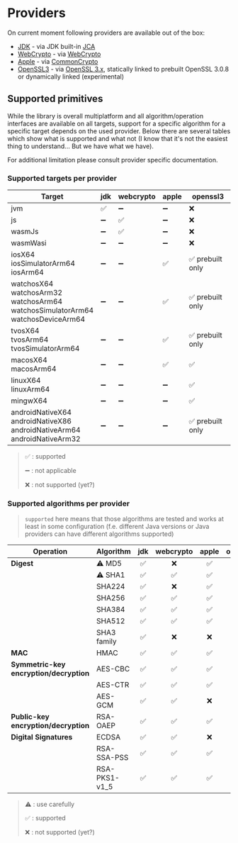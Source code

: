 # Providers

On current moment following providers are available out of the box:

* [JDK](../modules/cryptography-provider-jdk.md) - via
  JDK built-in [JCA](https://docs.oracle.com/en/java/javase/17/security/java-cryptography-architecture-jca-reference-guide.html)
* [WebCrypto](../modules/cryptography-provider-webcrypto.md) - via
  [WebCrypto](https://developer.mozilla.org/en-US/docs/Web/API/Web_Crypto_API)
* [Apple](../modules/cryptography-provider-apple.md) - via
  [CommonCrypto](https://developer.apple.com/library/archive/documentation/Security/Conceptual/cryptoservices/Introduction/Introduction.html)
* [OpenSSL3](../modules/cryptography-provider-openssl3.md) - via [OpenSSL 3.x](https://www.openssl.org),
  statically linked to prebuilt OpenSSL 3.0.8 or dynamically linked (experimental)

## Supported primitives

While the library is overall multiplatform and all algorithm/operation interfaces are available on all targets,
support for a specific algorithm for a specific target depends on the used provider.
Below there are several tables which show what is supported and what not
(I know that it's not the easiest thing to understand...
But we have what we have).

For additional limitation please consult provider specific documentation.

### Supported targets per provider

| Target                                                                                        | jdk | webcrypto | apple | openssl3        |
|-----------------------------------------------------------------------------------------------|-----|-----------|-------|-----------------|
| jvm                                                                                           | ✅   | ➖         | ➖     | ❌               |
| js                                                                                            | ➖   | ✅         | ➖     | ❌               |
| wasmJs                                                                                        | ➖   | ✅         | ➖     | ❌               |
| wasmWasi                                                                                      | ➖   | ➖         | ➖     | ❌               |
| iosX64<br/>iosSimulatorArm64<br/>iosArm64                                                     | ➖   | ➖         | ✅     | ✅ prebuilt only |
| watchosX64<br/>watchosArm32<br/>watchosArm64<br/>watchosSimulatorArm64<br/>watchosDeviceArm64 | ➖   | ➖         | ✅     | ✅ prebuilt only |
| tvosX64<br/>tvosArm64<br/>tvosSimulatorArm64                                                  | ➖   | ➖         | ✅     | ✅ prebuilt only |
| macosX64<br/>macosArm64                                                                       | ➖   | ➖         | ✅     | ✅               |
| linuxX64<br/>linuxArm64                                                                       | ➖   | ➖         | ➖     | ✅               |
| mingwX64                                                                                      | ➖   | ➖         | ➖     | ✅               |
| androidNativeX64<br/>androidNativeX86<br/>androidNativeArm64<br/>androidNativeArm32           | ➖   | ➖         | ➖     | ✅ prebuilt only |

> ✅ : supported
>
> ➖ : not applicable
>
> ❌ : not supported (yet?)

### Supported algorithms per provider

> `supported` here means that those algorithms are tested and works at least in some configuration
> (f.e. different Java versions or Java providers can have different algorithms supported)

| Operation                                   | Algorithm     | jdk | webcrypto | apple | openssl3 |
|---------------------------------------------|---------------|:---:|:---------:|:-----:|:--------:|
| **Digest**                                  | ⚠️ MD5        |  ✅  |     ❌     |   ✅   |    ✅     |
|                                             | ⚠️ SHA1       |  ✅  |     ✅     |   ✅   |    ✅     |
|                                             | SHA224        |  ✅  |     ❌     |   ✅   |    ✅     |
|                                             | SHA256        |  ✅  |     ✅     |   ✅   |    ✅     |
|                                             | SHA384        |  ✅  |     ✅     |   ✅   |    ✅     |
|                                             | SHA512        |  ✅  |     ✅     |   ✅   |    ✅     |
|                                             | SHA3 family   |  ✅  |     ❌     |   ❌   |    ✅     |
| **MAC**                                     | HMAC          |  ✅  |     ✅     |   ✅   |    ✅     |
| **Symmetric-key<br/>encryption/decryption** | AES-CBC       |  ✅  |     ✅     |   ✅   |    ✅     |
|                                             | AES-CTR       |  ✅  |     ✅     |   ✅   |    ✅     |
|                                             | AES-GCM       |  ✅  |     ✅     |   ❌   |    ✅     |
| **Public-key<br/>encryption/decryption**    | RSA-OAEP      |  ✅  |     ✅     |   ✅   |    ✅     |
| **Digital Signatures**                      | ECDSA         |  ✅  |     ✅     |   ❌   |    ✅     |
|                                             | RSA-SSA-PSS   |  ✅  |     ✅     |   ✅   |    ✅     |
|                                             | RSA-PKS1-v1_5 |  ✅  |     ✅     |   ✅   |    ✅     |

> ⚠️ : use carefully
>
> ✅ : supported
>
> ❌ : not supported (yet?)
